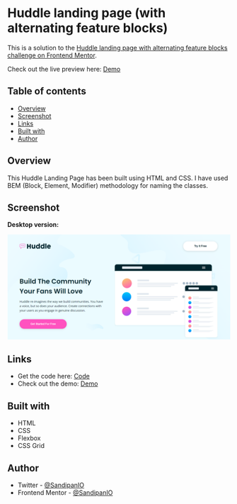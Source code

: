 # Huddle landing page (with alternating feature blocks)

This is a solution to the [Huddle landing page with alternating feature blocks challenge on Frontend Mentor](https://www.frontendmentor.io/challenges/huddle-landing-page-with-alternating-feature-blocks-5ca5f5981e82137ec91a5100).

Check out the live preview here: [Demo](https://sandipan-huddle-landing-page.netlify.app/)

## Table of contents

- [Overview](#overview)
- [Screenshot](#screenshot)
- [Links](#links)
- [Built with](#built-with)
- [Author](#author)

## Overview

This Huddle Landing Page has been built using HTML and CSS. I have used BEM (Block, Element, Modifier) methodology for naming the classes.

## Screenshot

**Desktop version:**

![Desktop Version of Huddle Landing Page](https://github.com/SandipanIO/frontend-mentor-projects/blob/main/huddle-landing-page/screenshots/huddle-landing-page-desktop-version.png)

## Links

- Get the code here: [Code](https://github.com/SandipanIO/frontend-mentor-projects/blob/main/huddle-landing-page/)
- Check out the demo: [Demo](https://sandipan-huddle-landing-page.netlify.app/)


## Built with

- HTML
- CSS
- Flexbox
- CSS Grid

## Author

- Twitter - [@SandipanIO](https://www.twitter.com/SandipanIO)
- Frontend Mentor - [@SandipanIO](https://www.frontendmentor.io/profile/SandipanIO)